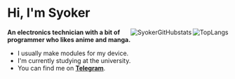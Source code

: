 # Hi, I'm Syoker

<div align=right>
    <img align="right" src=https://github-readme-stats.vercel.app/api/top-langs/?username=Syoker&layout=compact alt=TopLangs>
</div>

<div align=right>
    <img align=right src=https://github-readme-stats.vercel.app/api?username=Syoker&show_icons=true alt=SyokerGitHubstats>
</div>

**An electronics technician with a bit of programmer who likes anime and manga.**

- I usually make modules for my device.
- I'm currently studying at the university.
- You can find me on **[Telegram](https://t.me/Syoker)**.